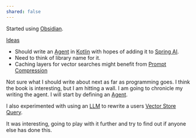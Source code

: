 ```yaml
---
shared: false
---
```



Started using [Obsidian](Obsidian.md).

[Ideas](Ideas.md)
- Should write an [Agent](./Agent.md.md) in [Kotlin](./Kotlin.md) with hopes of adding it to [Spring AI](Spring%20AI.md). 
- Need to think of library name for it.
- Caching layers for vector searches might benefit from [Prompt Compression](./Prompt%20Compression.md)

Not sure what I should write about next as far as programming goes. I think the book is interesting, but I am hitting a wall. I am going to chronicle my writing the agent. I will start by defining an [Agent](./Agent.md.md).

I also experimented with using an [LLM](./LLM.md) to rewrite a users [Vector Store](Vector%20Store.md) [Query](Query.md).

It was interesting, going to play with it further and try to find out if anyone else has done this.